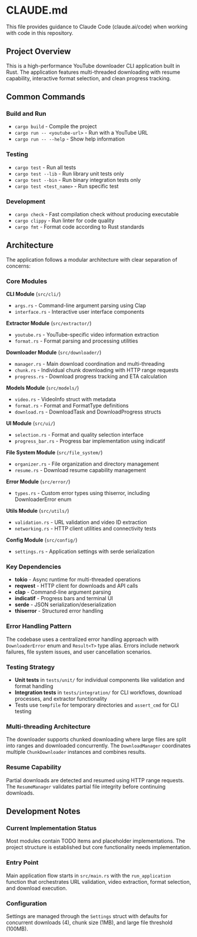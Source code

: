 # CLAUDE.md

This file provides guidance to Claude Code (claude.ai/code) when working with code in this repository.

## Project Overview

This is a high-performance YouTube downloader CLI application built in Rust. The application features multi-threaded downloading with resume capability, interactive format selection, and clean progress tracking.

## Common Commands

### Build and Run
- `cargo build` - Compile the project
- `cargo run -- <youtube-url>` - Run with a YouTube URL
- `cargo run -- --help` - Show help information

### Testing
- `cargo test` - Run all tests
- `cargo test --lib` - Run library unit tests only
- `cargo test --bin` - Run binary integration tests only
- `cargo test <test_name>` - Run specific test

### Development
- `cargo check` - Fast compilation check without producing executable
- `cargo clippy` - Run linter for code quality
- `cargo fmt` - Format code according to Rust standards

## Architecture

The application follows a modular architecture with clear separation of concerns:

### Core Modules

**CLI Module** (`src/cli/`)
- `args.rs` - Command-line argument parsing using Clap
- `interface.rs` - Interactive user interface components

**Extractor Module** (`src/extractor/`)
- `youtube.rs` - YouTube-specific video information extraction
- `format.rs` - Format parsing and processing utilities

**Downloader Module** (`src/downloader/`)
- `manager.rs` - Main download coordination and multi-threading
- `chunk.rs` - Individual chunk downloading with HTTP range requests
- `progress.rs` - Download progress tracking and ETA calculation

**Models Module** (`src/models/`)
- `video.rs` - VideoInfo struct with metadata
- `format.rs` - Format and FormatType definitions
- `download.rs` - DownloadTask and DownloadProgress structs

**UI Module** (`src/ui/`)
- `selection.rs` - Format and quality selection interface
- `progress_bar.rs` - Progress bar implementation using indicatif

**File System Module** (`src/file_system/`)
- `organizer.rs` - File organization and directory management
- `resume.rs` - Download resume capability management

**Error Module** (`src/error/`)
- `types.rs` - Custom error types using thiserror, including DownloaderError enum

**Utils Module** (`src/utils/`)
- `validation.rs` - URL validation and video ID extraction
- `networking.rs` - HTTP client utilities and connectivity tests

**Config Module** (`src/config/`)
- `settings.rs` - Application settings with serde serialization

### Key Dependencies
- **tokio** - Async runtime for multi-threaded operations
- **reqwest** - HTTP client for downloads and API calls
- **clap** - Command-line argument parsing
- **indicatif** - Progress bars and terminal UI
- **serde** - JSON serialization/deserialization
- **thiserror** - Structured error handling

### Error Handling Pattern
The codebase uses a centralized error handling approach with `DownloaderError` enum and `Result<T>` type alias. Errors include network failures, file system issues, and user cancellation scenarios.

### Testing Strategy
- **Unit tests** in `tests/unit/` for individual components like validation and format handling
- **Integration tests** in `tests/integration/` for CLI workflows, download processes, and extractor functionality
- Tests use `tempfile` for temporary directories and `assert_cmd` for CLI testing

### Multi-threading Architecture
The downloader supports chunked downloading where large files are split into ranges and downloaded concurrently. The `DownloadManager` coordinates multiple `ChunkDownloader` instances and combines results.

### Resume Capability
Partial downloads are detected and resumed using HTTP range requests. The `ResumeManager` validates partial file integrity before continuing downloads.

## Development Notes

### Current Implementation Status
Most modules contain TODO items and placeholder implementations. The project structure is established but core functionality needs implementation.

### Entry Point
Main application flow starts in `src/main.rs` with the `run_application` function that orchestrates URL validation, video extraction, format selection, and download execution.

### Configuration
Settings are managed through the `Settings` struct with defaults for concurrent downloads (4), chunk size (1MB), and large file threshold (100MB).